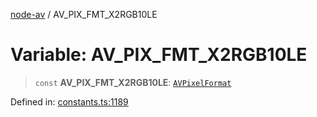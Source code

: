[node-av](../globals.md) / AV\_PIX\_FMT\_X2RGB10LE

# Variable: AV\_PIX\_FMT\_X2RGB10LE

> `const` **AV\_PIX\_FMT\_X2RGB10LE**: [`AVPixelFormat`](../type-aliases/AVPixelFormat.md)

Defined in: [constants.ts:1189](https://github.com/seydx/av/blob/f8631fc881b394300b1479f511d55cf1c370a87f/src/constants/constants.ts#L1189)

